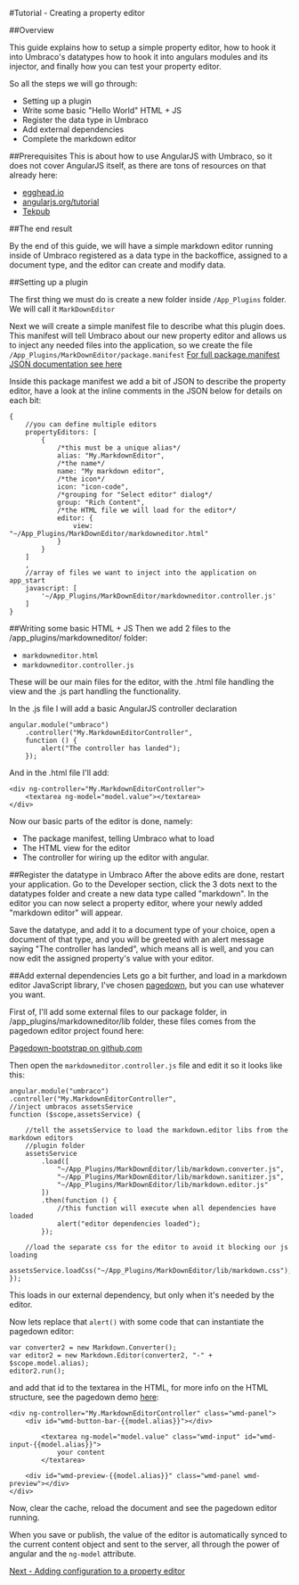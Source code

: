 #Tutorial - Creating a property editor

##Overview

This guide explains how to setup a simple property editor, how to hook it into Umbraco's datatypes
how to hook it into angulars modules and its injector, and finally how you can test your property editor.

So all the steps we will go through:

- Setting up a plugin
- Write some basic "Hello World" HTML + JS
- Register the data type in Umbraco
- Add external dependencies
- Complete the markdown editor

##Prerequisites
This is about how to use AngularJS with Umbraco, so it does not cover AngularJS itself, as there are tons of resources on that already here:

- [egghead.io](http://www.egghead.io/)
- [angularjs.org/tutorial](http://docs.angularjs.org/tutorial)
- [Tekpub](http://tekpub.com/products/angular)

##The end result

By the end of this guide, we will have a simple markdown editor running inside of Umbraco
registered as a data type in the backoffice, assigned to a document type, and the editor can
create and modify data.

##Setting up a plugin

The first thing we must do is create a new folder inside `/App_Plugins` folder. We will call it
`MarkDownEditor`



Next we will create a simple manifest file to describe what this plugin does. This manifest will tell Umbraco about our new property editor and allows us to inject any needed files into the application, so we create the file `/App_Plugins/MarkDownEditor/package.manifest`
[For full package.manifest JSON documentation see here](../../Extending/Property-Editors/package-manifest.md)

Inside this package manifest we add a bit of JSON to describe the property editor, have a look at the inline comments in the JSON below for details on each bit:

	{
		//you can define multiple editors
		propertyEditors: [
			{
				/*this must be a unique alias*/
				alias: "My.MarkdownEditor",
				/*the name*/
				name: "My markdown editor",
				/*the icon*/
				icon: "icon-code",
				/*grouping for "Select editor" dialog*/
				group: "Rich Content",
				/*the HTML file we will load for the editor*/
				editor: {
					view: "~/App_Plugins/MarkDownEditor/markdowneditor.html"
				}
			}
		]
		,
		//array of files we want to inject into the application on app_start
		javascript: [
		    '~/App_Plugins/MarkDownEditor/markdowneditor.controller.js'
		]
	}


##Writing some basic HTML + JS
Then we add 2 files to the /app_plugins/markdowneditor/ folder:
- `markdowneditor.html`
- `markdowneditor.controller.js`

These will be our main files for the editor, with the .html file handling the view and the .js
part handling the functionality.

In the .js file I will add a basic AngularJS controller declaration

	angular.module("umbraco")
		.controller("My.MarkdownEditorController",
		function () {
			alert("The controller has landed");
		});

And in the .html file I'll add:

	<div ng-controller="My.MarkdownEditorController">
		<textarea ng-model="model.value"></textarea>
	</div>

Now our basic parts of the editor is done, namely:

- The package manifest, telling Umbraco what to load
- The HTML view for the editor
- The controller for wiring up the editor with angular.

##Register the datatype in Umbraco
After the above edits are done, restart your application. Go to the Developer section, click the 3 dots next to the datatypes folder and create a new data type called "markdown". In the editor you can now select a property editor, where your newly added "markdown editor" will appear.

Save the datatype, and add it to a document type of your choice, open a document of that type, and you will be greeted with an alert message saying "The controller has landed", which means all is well, and you can now edit the assigned property's value with your editor.


##Add external dependencies
Lets go a bit further, and load in a markdown editor JavaScript library, I've chosen [pagedown][PagedownBootstrap], but you can use whatever you want.

First of, I'll add some external files to our package folder, in /app_plugins/markdowneditor/lib folder, these files comes from the pagedown editor project found here:

[Pagedown-bootstrap on github.com][PagedownBootstrap]

[PagedownBootstrap]: https://github.com/samwillis/pagedown-bootstrap

Then open the `markdowneditor.controller.js` file and edit it so it looks like this:

	angular.module("umbraco")
	.controller("My.MarkdownEditorController",
	//inject umbracos assetsService
	function ($scope,assetsService) {

	    //tell the assetsService to load the markdown.editor libs from the markdown editors
	    //plugin folder
	    assetsService
			.load([
				"~/App_Plugins/MarkDownEditor/lib/markdown.converter.js",
				"~/App_Plugins/MarkDownEditor/lib/markdown.sanitizer.js",
				"~/App_Plugins/MarkDownEditor/lib/markdown.editor.js"
			])
			.then(function () {
			    //this function will execute when all dependencies have loaded
			    alert("editor dependencies loaded");
			});

	    //load the separate css for the editor to avoid it blocking our js loading
	    assetsService.loadCss("~/App_Plugins/MarkDownEditor/lib/markdown.css");
	});

This loads in our external dependency, but only when it's needed by the editor.

Now lets replace that `alert()` with some code that can instantiate the pagedown editor:

	var converter2 = new Markdown.Converter();
    var editor2 = new Markdown.Editor(converter2, "-" + $scope.model.alias);
    editor2.run();

and add that id to the textarea in the HTML, for more info on the HTML structure, see the pagedown demo [here](https://github.com/samwillis/pagedown-bootstrap/blob/master/demo/browser/demo.html):

	<div ng-controller="My.MarkdownEditorController" class="wmd-panel">
		<div id="wmd-button-bar-{{model.alias}}"></div>

			<textarea ng-model="model.value" class="wmd-input" id="wmd-input-{{model.alias}}">
				your content
			</textarea>

		<div id="wmd-preview-{{model.alias}}" class="wmd-panel wmd-preview"></div>
	</div>

Now, clear the cache, reload the document and see the pagedown editor running.

When you save or publish, the value of the editor is automatically synced to the current content object and sent to the server, all through the power of angular and the `ng-model` attribute.

[Next - Adding configuration to a property editor](part-2.md)
